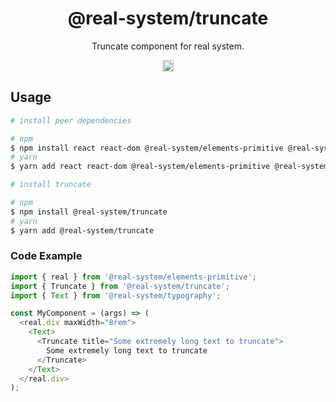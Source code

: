 <h1 align="center">@real-system/truncate</h1>
<p align="center">Truncate component for real system.</p>
<p align="center">
<a href="https://www.npmjs.com/package/@real-system/truncate"><img src="https://badgen.net/npm/v/@real-system/truncate?label=&icon=npm&color=blue" alt="npm version" height="18"/></a>
</p>

## Usage

```bash
# install peer dependencies

# npm
$ npm install react react-dom @real-system/elements-primitive @real-system/styled-library
# yarn
$ yarn add react react-dom @real-system/elements-primitive @real-system/styled-library

# install truncate

# npm
$ npm install @real-system/truncate
# yarn
$ yarn add @real-system/truncate
```

### Code Example

```typescript
import { real } from '@real-system/elements-primitive';
import { Truncate } from '@real-system/truncate';
import { Text } from '@real-system/typography';

const MyComponent = (args) => (
  <real.div maxWidth="8rem">
    <Text>
      <Truncate title="Some extremely long text to truncate">
        Some extremely long text to truncate
      </Truncate>
    </Text>
  </real.div>
);
```

